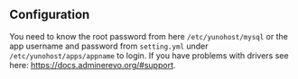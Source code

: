 ## Configuration

You need to know the root password from here `/etc/yunohost/mysql` or the app username and password from `setting.yml` under `/etc/yunohost/apps/appname` to login.
If you have problems with drivers see here: https://docs.adminerevo.org/#support.
